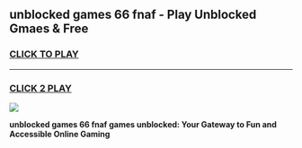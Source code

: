 
## unblocked games 66 fnaf - Play Unblocked Gmaes & Free
<h3>
<a href="https://news.freeplayer.one?title=unblocked_games_66_fnaf&ref=23F">CLICK TO PLAY</a></h3>
<hr>

<h3>
<a href="https://news.freeplayer.one?title=unblocked_games_66_fnaf&ref=23F">CLICK 2 PLAY</a>
  
</h3>

<a href="https://news.freeplayer.one?title=unblocked_games_66_fnaf&ref=23F/"><img src="https://clearcache.store/games.png"></a>


**unblocked games 66 fnaf games unblocked: Your Gateway to Fun and Accessible Online Gaming**
